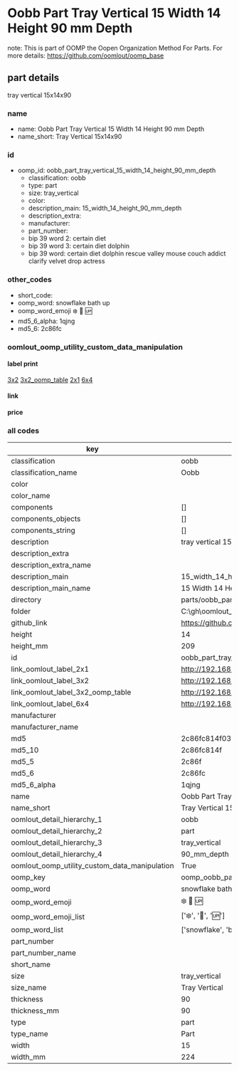 # Oobb Part Tray Vertical 15 Width 14 Height 90 mm Depth  

note: This is part of OOMP the Oopen Organization Method For Parts. For more details: https://github.com/oomlout/oomp_base

##  part details
  



tray vertical 15x14x90



### name
* name: Oobb Part Tray Vertical 15 Width 14 Height 90 mm Depth
* name_short: Tray Vertical 15x14x90 
### id
* oomp_id: oobb_part_tray_vertical_15_width_14_height_90_mm_depth
  * classification: oobb
  * type: part
  * size: tray_vertical
  * color: 
  * description_main: 15_width_14_height_90_mm_depth
  * description_extra: 
  * manufacturer: 
  * part_number: 
  * bip 39 word 2: certain diet
  * bip 39 word 3: certain diet dolphin
  * bip 39 word: certain diet dolphin rescue valley mouse couch addict clarify velvet drop actress

### other_codes
* short_code: 
* oomp_word: snowflake bath up
* oomp_word_emoji :snowflake: :bath: :up:
* md5_6_alpha: 1qjng
* md5_6: 2c86fc






### oomlout_oomp_utility_custom_data_manipulation
#### label print
[3x2](http://192.168.1.245:1112/?label=oomp%201qjng)
[3x2_oomp_table](http://192.168.1.108:1112/?label=oomp%201qjng)
[2x1](http://192.168.1.242:1112/?label=oomp%201qjng)
[6x4](http://192.168.1.55:1112/?label=oomp%201qjng)    

#### link

                              

#### price







### all codes 
| key | value |  
| --- | --- |  
| classification | oobb |  
| classification_name | Oobb |  
| color |  |  
| color_name |  |  
| components | [] |  
| components_objects | [] |  
| components_string | [] |  
| description | tray vertical 15x14x90 |  
| description_extra |  |  
| description_extra_name |  |  
| description_main | 15_width_14_height_90_mm_depth |  
| description_main_name | 15 Width 14 Height 90 mm Depth |  
| directory | parts/oobb_part_tray_vertical_15_width_14_height_90_mm_depth |  
| folder | C:\gh\oomlout_oobb_version_4_generated_parts\parts\oobb_part_tray_vertical_15_width_14_height_90_mm_depth |  
| github_link | https://github.com/oomlout/oomlout_oomp_part_src/tree/main/parts/oobb_part_tray_vertical_15_width_14_height_90_mm_depth |  
| height | 14 |  
| height_mm | 209 |  
| id | oobb_part_tray_vertical_15_width_14_height_90_mm_depth |  
| link_oomlout_label_2x1 | http://192.168.1.242:1112/?label=oomp%201qjng |  
| link_oomlout_label_3x2 | http://192.168.1.245:1112/?label=oomp%201qjng |  
| link_oomlout_label_3x2_oomp_table | http://192.168.1.108:1112/?label=oomp%201qjng |  
| link_oomlout_label_6x4 | http://192.168.1.55:1112/?label=oomp%201qjng |  
| manufacturer |  |  
| manufacturer_name |  |  
| md5 | 2c86fc814f03461e42f87b72818f692d |  
| md5_10 | 2c86fc814f |  
| md5_5 | 2c86f |  
| md5_6 | 2c86fc |  
| md5_6_alpha | 1qjng |  
| name | Oobb Part Tray Vertical 15 Width 14 Height 90 mm Depth |  
| name_short | Tray Vertical 15x14x90  |  
| oomlout_detail_hierarchy_1 | oobb |  
| oomlout_detail_hierarchy_2 | part |  
| oomlout_detail_hierarchy_3 | tray_vertical |  
| oomlout_detail_hierarchy_4 | 90_mm_depth |  
| oomlout_oomp_utility_custom_data_manipulation | True |  
| oomp_key | oomp_oobb_part_tray_vertical_15_width_14_height_90_mm_depth |  
| oomp_word | snowflake bath up |  
| oomp_word_emoji | :snowflake: :bath: :up: |  
| oomp_word_emoji_list | [':snowflake:', ':bath:', ':up:'] |  
| oomp_word_list | ['snowflake', 'bath', 'up'] |  
| part_number |  |  
| part_number_name |  |  
| short_name |  |  
| size | tray_vertical |  
| size_name | Tray Vertical |  
| thickness | 90 |  
| thickness_mm | 90 |  
| type | part |  
| type_name | Part |  
| width | 15 |  
| width_mm | 224 |  
